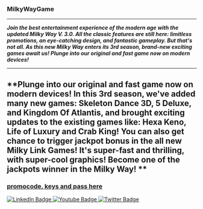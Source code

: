 ### MilkyWayGame

___

***Join the best entertainment experience of the modern age with the updated Milky Way V. 3.0. All the classic features are still here: limitless promotions, an eye-catching design, and fantastic gameplay. But that's not all. As this new Milky Way enters its 3rd season, brand-new exciting games await us! Plunge into our original and fast game now on modern devices!***

___

## **Plunge into our original and fast game now on modern devices! In this 3rd season, we've added many new games: Skeleton Dance 3D, 5 Deluxe, and Kingdom Of Atlantis, and brought exciting updates to the existing games like: Hexa Keno, Life of Luxury and Crab King! You can also get chance to trigger jackpot bonus in the all new Milky Link Games! It's super-fast and thrilling, with super-cool graphics! Become one of the jackpots winner in the Milky Way! **

### [promocode, keys and pass here](https://www.bing.com/images/search?view=detailV2&ccid=UXKIgzG1&id=A975BC0015D26CDB7DFB07C58D795CD910E2A1DE&thid=OIP.UXKIgzG1wkIX0W3gP7RS6gHaDa&mediaurl=https%3a%2f%2fbitplay.ag%2f_next%2fimage%3furl%3dhttps%3a%252F%252Fimg.bitplay.ag%252Fpublic%252Fstatic%252Fimages%252Fmilky-ways%252Fmilky-ways-2.jpg%26w%3d1080%26q%3d75&cdnurl=https%3a%2f%2fth.bing.com%2fth%2fid%2fR.5172888331b5c24217d16de03fb452ea%3frik%3d3qHiENlceY3FBw%26pid%3dImgRaw%26r%3d0&exph=591&expw=1280&q=milky+way+online+game+download&simid=607998036442681868&FORM=IRPRST&ck=E7AF0C496A6D6BD5003C11DDDCF270AA&selectedIndex=9&itb=0)

<div id="badges">
  <a href="your-linkedin-URL">
    <img src="https://img.shields.io/badge/LinkedIn-blue?style=for-the-badge&logo=linkedin&logoColor=white" alt="LinkedIn Badge"/>
  </a>
  <a href="your-youtube-URL">
    <img src="https://img.shields.io/badge/YouTube-red?style=for-the-badge&logo=youtube&logoColor=white" alt="Youtube Badge"/>
  </a>
  <a href="your-twitter-URL">
    <img src="https://img.shields.io/badge/Twitter-blue?style=for-the-badge&logo=twitter&logoColor=white" alt="Twitter Badge"/>
  </a>
</div>
<img src="https://komarev.com/ghpvc/?username=your-github-username&style=flat-square&color=blue" alt=""/>
